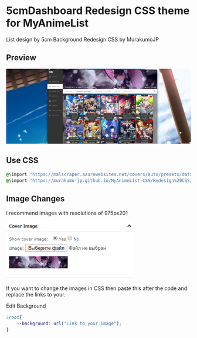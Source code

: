 # 5cmDashboard Redesign CSS theme for MyAnimeList

List design by 5cm
Background
Redesign CSS by MurakumoJP

## Preview

![Screenshot](5cmDashboard/5cmDashboard_Redesign_Snapshot.jpg?raw=true)

## Use CSS

```css
@\import "https://malscraper.azurewebsites.net/covers/auto/presets/dataimagelinkafter";
@\import "https://murakumo-jp.github.io/MyAnimeList-CSS/Redesign%20CSS/5cmDashboard/5cmDashboard_Redesign.css";
```

## Image Сhanges

I recommend images with resolutions of 975px201

![Screenshot](5cmDashboard/CoverImageEdit.jpg?raw=true)

If you want to change the images in CSS then paste this after the code and replace the links to your.

Edit Background

```css
:root{
	--background: url("Link to your image");
}
```
